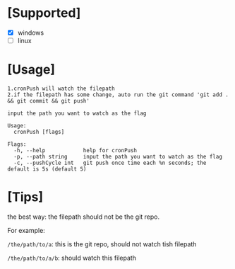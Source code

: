 
# [Supported]

 - [x] windows 
 - [ ] linux

# [Usage]

```
1.cronPush will watch the filepath
2.if the filepath has some change, auto run the git command 'git add . && git commit && git push'

input the path you want to watch as the flag

Usage:
  cronPush [flags]

Flags:
  -h, --help            help for cronPush
  -p, --path string     input the path you want to watch as the flag
  -c, --pushCycle int   git push once time each %n seconds; the default is 5s (default 5)
```

# [Tips]

the best way: the filepath should not be the git repo.

For example:
 
 `/the/path/to/a`: this is the git repo, should not watch tish filepath

 `/the/path/to/a/b`: should watch this filepath


